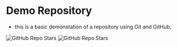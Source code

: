 # Demo Repository

- this is a basic demonstation of a repository using Git and GitHub.

![GitHub Repo Stars](https://img.sheilds.io/github/stars/PSIClipse/Demo-Repo?style=for-the-badge)
![GitHub Repo Stars](https://img.sheilds.io/github/last-commit/PSIClipse/Demo-Repo?style=for-the-badge)
